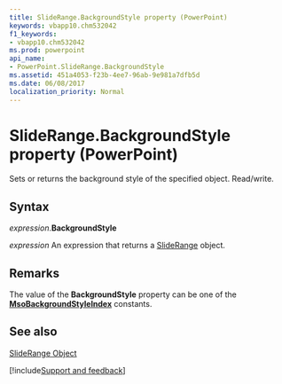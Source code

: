 ```yaml
---
title: SlideRange.BackgroundStyle property (PowerPoint)
keywords: vbapp10.chm532042
f1_keywords:
- vbapp10.chm532042
ms.prod: powerpoint
api_name:
- PowerPoint.SlideRange.BackgroundStyle
ms.assetid: 451a4053-f23b-4ee7-96ab-9e981a7dfb5d
ms.date: 06/08/2017
localization_priority: Normal
---
```



# SlideRange.BackgroundStyle property (PowerPoint)

Sets or returns the background style of the specified object. Read/write.


## Syntax

_expression_.**BackgroundStyle**

 _expression_ An expression that returns a [SlideRange](PowerPoint.SlideRange.md) object.


## Remarks

The value of the  **BackgroundStyle** property can be one of the **[MsoBackgroundStyleIndex](Office.MsoBackgroundStyleIndex.md)** constants.


## See also


[SlideRange Object](PowerPoint.SlideRange.md)

[!include[Support and feedback](~/includes/feedback-boilerplate.md)]